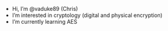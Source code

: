 - Hi, I’m @vaduke89 (Chris)
- I’m interested in cryptology (digital and physical encryption)
- I’m currently learning AES


